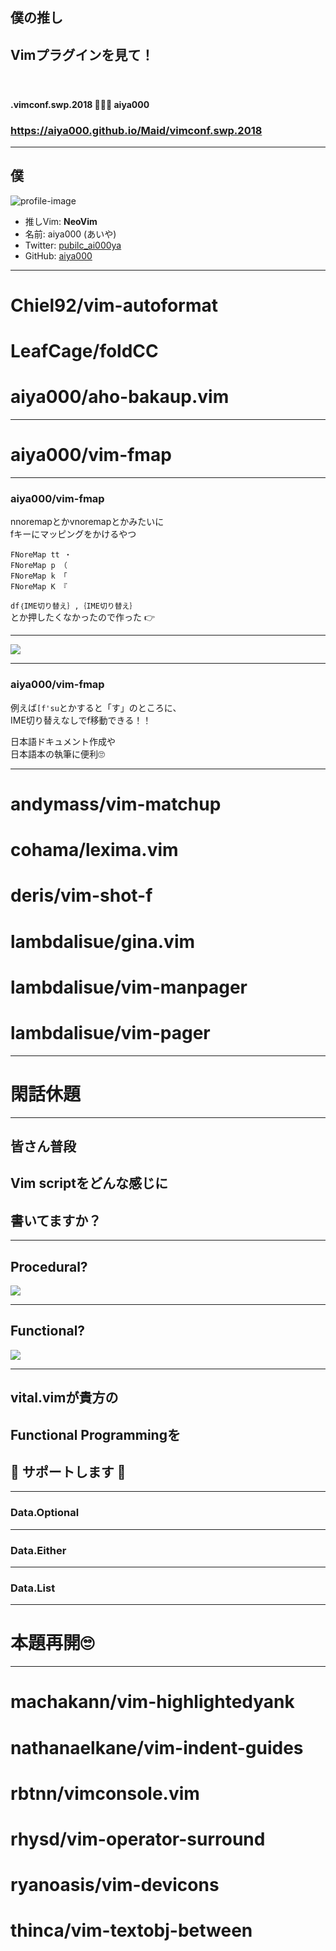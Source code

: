 ## 僕の推し
## Vimプラグインを見て！
　
#### .vimconf.swp.2018 🤟🙄🤟 aiya000
### https://aiya000.github.io/Maid/vimconf.swp.2018

- - - - -

## 僕
![profile-image](profile.png)

- 推しVim: **NeoVim**
- 名前: aiya000 (あいや)
- Twitter: [pubilc\_ai000ya](https://twitter.com/public_ai000ya)
- GitHub: [aiya000](https://github.com/aiya000)

- - - - -

# Chiel92/vim-autoformat
# LeafCage/foldCC
# aiya000/aho-bakaup.vim

- - - - -

# aiya000/vim-fmap

- - - - -

### aiya000/vim-fmap

nnoremapとかvnoremapとかみたいに  
fキーにマッピングをかけるやつ

```vim
FNoreMap tt ・
FNoreMap p （
FNoreMap k 「
FNoreMap K 『
```

`df｛IME切り替え｝,｛IME切り替え｝`  
とか押したくなかったので作った :point_right:

- - - - -

![](vim-fmap.gif)

- - - - -

### aiya000/vim-fmap

例えば`[f'su`とかすると「す」のところに、  
IME切り替えなしでf移動できる！！

日本語ドキュメント作成や  
日本語本の執筆に便利🙄

- - - - -

# andymass/vim-matchup
# cohama/lexima.vim
# deris/vim-shot-f
# lambdalisue/gina.vim
# lambdalisue/vim-manpager
# lambdalisue/vim-pager

- - - - -

# 閑話休題

- - - - -

## 皆さん普段
## Vim scriptをどんな感じに
## 書いてますか？

- - - - -

## Procedural?

![](procedural-code.png)

- - - - -

## Functional?

![](functional-code.png)

- - - - -

## vital.vimが貴方の
## Functional Programmingを
## :tada: サポートします :tada:

- - - - -

### Data.Optional

- - - - -

### Data.Either

- - - - -

### Data.List

- - - - -

# 本題再開🙄

- - - - -

# machakann/vim-highlightedyank
# nathanaelkane/vim-indent-guides
# rbtnn/vimconsole.vim
# rhysd/vim-operator-surround
# ryanoasis/vim-devicons
# thinca/vim-textobj-between
